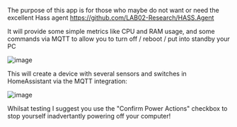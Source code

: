 The purpose of this app is for those who maybe do not want or need the excellent Hass agent https://github.com/LAB02-Research/HASS.Agent

It will provide some simple metrics like CPU and RAM usage, and some commands via MQTT to allow you to turn off / reboot / put into standby your PC

![image](https://github.com/jimmyeao/PC2MQTT/assets/5197831/bc67e333-9832-46c7-9cb3-a43d9e5a2109)


This will create a device with several sensors and switches in HomeAssistant via the MQTT integration:

![image](https://github.com/jimmyeao/PC2MQTT/assets/5197831/d65aa4bc-29c5-4fbc-ad8d-140362697d53)

Whilsat testing I suggest you use the "Confirm Power Actions" checkbox to stop yourself inadvertantly powering off your computer!


